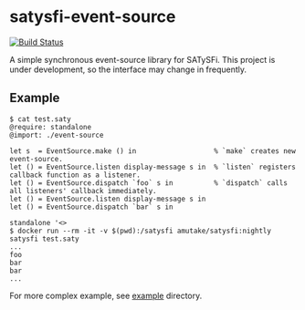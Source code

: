 satysfi-event-source
=================

[![Build Status](https://github.com/amutake/satysfi-event-source/workflows/build/badge.svg)](https://github.com/amutake/satysfi-event-source/actions?query=workflow%3Abuild)

A simple synchronous event-source library for SATySFi. This project is under development, so the interface may change in frequently.

Example
-------

```
$ cat test.saty
@require: standalone
@import: ./event-source

let s  = EventSource.make () in                   % `make` creates new event-source.
let () = EventSource.listen display-message s in  % `listen` registers callback function as a listener.
let () = EventSource.dispatch `foo` s in          % `dispatch` calls all listeners' callback immediately.
let () = EventSource.listen display-message s in
let () = EventSource.dispatch `bar` s in

standalone '<>
$ docker run --rm -it -v $(pwd):/satysfi amutake/satysfi:nightly satysfi test.saty
...
foo
bar
bar
...
```

For more complex example, see [example](./example) directory.
